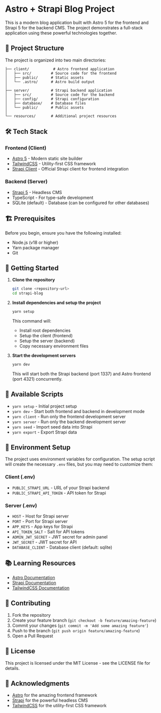 # Astro + Strapi Blog Project

This is a modern blog application built with Astro 5 for the frontend and Strapi 5 for the backend CMS. The project demonstrates a full-stack application using these powerful technologies together.

## 🚀 Project Structure

The project is organized into two main directories:

```
├── client/           # Astro frontend application
│   ├── src/         # Source code for the frontend
│   ├── public/      # Static assets
│   └── .astro/      # Astro build output
│
├── server/          # Strapi backend application
│   ├── src/         # Source code for the backend
│   ├── config/      # Strapi configuration
│   ├── database/    # Database files
│   └── public/      # Public assets
│
└── resources/       # Additional project resources
```

## 🛠️ Tech Stack

### Frontend (Client)
- [Astro 5](https://astro.build/) - Modern static site builder
- [TailwindCSS](https://tailwindcss.com/) - Utility-first CSS framework
- [Strapi Client](https://docs.strapi.io/dev-docs/plugins/users-permissions) - Official Strapi client for frontend integration

### Backend (Server)
- [Strapi 5](https://strapi.io/) - Headless CMS
- TypeScript - For type-safe development
- SQLite (default) - Database (can be configured for other databases)

## 🏗️ Prerequisites

Before you begin, ensure you have the following installed:
- Node.js (v18 or higher)
- Yarn package manager
- Git

## 🚀 Getting Started

1. **Clone the repository**
   ```bash
   git clone <repository-url>
   cd strapi-blog
   ```

2. **Install dependencies and setup the project**
   ```bash
   yarn setup
   ```
   This command will:
   - Install root dependencies
   - Setup the client (frontend)
   - Setup the server (backend)
   - Copy necessary environment files

3. **Start the development servers**
   ```bash
   yarn dev
   ```
   This will start both the Strapi backend (port 1337) and Astro frontend (port 4321) concurrently.

## 📝 Available Scripts

- `yarn setup` - Initial project setup
- `yarn dev` - Start both frontend and backend in development mode
- `yarn client` - Run only the frontend development server
- `yarn server` - Run only the backend development server
- `yarn seed` - Import seed data into Strapi
- `yarn export` - Export Strapi data

## 🔧 Environment Setup

The project uses environment variables for configuration. The setup script will create the necessary `.env` files, but you may need to customize them:

### Client (.env)
- `PUBLIC_STRAPI_URL` - URL of your Strapi backend
- `PUBLIC_STRAPI_API_TOKEN` - API token for Strapi

### Server (.env)
- `HOST` - Host for Strapi server
- `PORT` - Port for Strapi server
- `APP_KEYS` - App keys for Strapi
- `API_TOKEN_SALT` - Salt for API tokens
- `ADMIN_JWT_SECRET` - JWT secret for admin panel
- `JWT_SECRET` - JWT secret for API
- `DATABASE_CLIENT` - Database client (default: sqlite)

## 📚 Learning Resources

- [Astro Documentation](https://docs.astro.build/)
- [Strapi Documentation](https://docs.strapi.io/)
- [TailwindCSS Documentation](https://tailwindcss.com/docs)

## 🤝 Contributing

1. Fork the repository
2. Create your feature branch (`git checkout -b feature/amazing-feature`)
3. Commit your changes (`git commit -m 'Add some amazing feature'`)
4. Push to the branch (`git push origin feature/amazing-feature`)
5. Open a Pull Request

## 📄 License

This project is licensed under the MIT License - see the LICENSE file for details.

## 🙏 Acknowledgments

- [Astro](https://astro.build/) for the amazing frontend framework
- [Strapi](https://strapi.io/) for the powerful headless CMS
- [TailwindCSS](https://tailwindcss.com/) for the utility-first CSS framework
